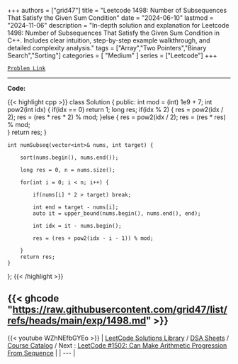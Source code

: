 
+++
authors = ["grid47"]
title = "Leetcode 1498: Number of Subsequences That Satisfy the Given Sum Condition"
date = "2024-06-10"
lastmod = "2024-11-06"
description = "In-depth solution and explanation for Leetcode 1498: Number of Subsequences That Satisfy the Given Sum Condition in C++. Includes clear intuition, step-by-step example walkthrough, and detailed complexity analysis."
tags = ["Array","Two Pointers","Binary Search","Sorting"]
categories = [
    "Medium"
]
series = ["Leetcode"]
+++



[`Problem Link`](https://leetcode.com/problems/number-of-subsequences-that-satisfy-the-given-sum-condition/description/)

---
**Code:**

{{< highlight cpp >}}
class Solution {
public:
    int mod = (int) 1e9 + 7;
    int pow2(int idx) {
        if(idx == 0) return 1;
        long res;
        if(idx % 2) {
            res = pow2(idx / 2);
            res = (res * res * 2) % mod;
        }else {
            res = pow2(idx / 2);
            res = (res * res) % mod;            
        }
        return res;
    }
    
    int numSubseq(vector<int>& nums, int target) {
        
        sort(nums.begin(), nums.end());
        
        long res = 0, n = nums.size();
        
        for(int i = 0; i < n; i++) {
            
            if(nums[i] * 2 > target) break;
            
            int end = target - nums[i];
            auto it = upper_bound(nums.begin(), nums.end(), end);
            
            int idx = it - nums.begin();

            res = (res + pow2(idx - i - 1)) % mod;
            
        }
        return res;
    }
};
{{< /highlight >}}

{{< ghcode "https://raw.githubusercontent.com/grid47/list/refs/heads/main/exp/1498.md" >}}
---
{{< youtube WZhNEfbGYEo >}}
| [LeetCode Solutions Library](https://grid47.xyz/leetcode/) / [DSA Sheets](https://grid47.xyz/sheets/) / [Course Catalog](https://grid47.xyz/courses/) / Next : [LeetCode #1502: Can Make Arithmetic Progression From Sequence](https://grid47.xyz/posts/leetcode-1502-can-make-arithmetic-progression-from-sequence-solution/) |
| --- |
